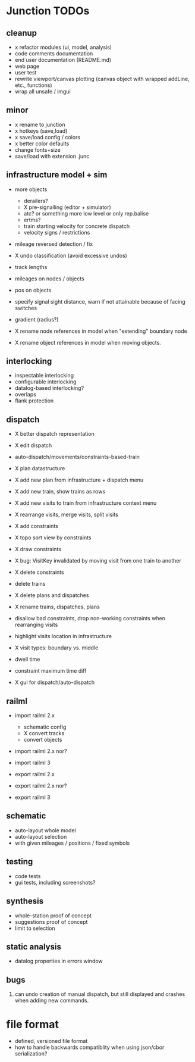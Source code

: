 # Junction TODOs

## cleanup
* x refactor modules (ui, model, analysis)
* code comments documentation
* end user documentation (README.md)
* web page
* user test
* rewrite viewport/canvas plotting (canvas object with wrapped addLine, etc., functions)
* wrap all unsafe / imgui

## minor
* x  rename to junction
* x  hotkeys (save,load)
* x save/load config / colors
* x better color defaults
* change fonts+size
* save/load with extension .junc

## infrastructure model + sim
* more objects
  * derailers?
  * X pre-signalling (editor + simulator)
  * atc? or something more low level
         or only rep.balise
  * ertms?
  * train starting velocity for concrete dispatch
  * velocity signs / restrictions

* mileage reversed detection / fix
* X undo classification (avoid excessive undos)
* track lengths
* mileages on nodes / objects
* pos on objects
* specify signal sight distance, warn if not attainable because of facing switches
* gradient (radius?)

* X rename node references in model when "extending" boundary node
* X rename object references in model when moving objects.

## interlocking
* inspectable interlocking
* configurable interlocking
* datalog-based interlocking?
* overlaps
* flank protection

## dispatch
* X better dispatch representation
* X edit dispatch

* auto-dispatch/movements/constraints-based-train
 * X plan datastructure
 * X add new plan from infrastructure + dispatch menu
 * X add new train, show trains as rows
 * X add new visits to train from infrastructure context menu
 * X rearrange visits, merge visits, split visits
 * X add constraints
 * X topo sort view by constraints
 * X draw constraints
 * X bug: VisitKey invalidated by moving visit from one train to another
 * X delete constraints
 *   delete trains
 * X delete plans and dispatches
 * X rename trains, dispatches, plans
 *   disallow bad constraints, drop non-working constraints when rearranging visits
 *   highlight visits location in infrastructure
 * X visit types: boundary vs. middle
 *   dwell time
 *   constraint maximum time diff

* X gui for dispatch/auto-dispatch

## railml

* import railml 2.x 
  * schematic config
  * X  convert tracks
  *    convert objects

* import railml 2.x nor?
* import railml 3
* export railml 2.x
* export railml 2.x nor?
* export railml 3

## schematic
* auto-layout whole model
* auto-layout selection
* with given mileages / positions / fixed symbols

## testing

* code tests
* gui tests, including screenshots?

## synthesis

* whole-station proof of concept
* suggestions proof of concept
* limit to selection

## static analysis

* datalog properties in errors window


## bugs
1. can undo creation of manual dispatch, but still displayed and crashes when adding new commands.

# file format

* defined, versioned file format 
* how to handle backwards compatiblity when using json/cbor serialization?




